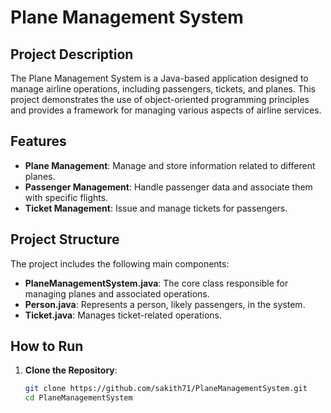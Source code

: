# Plane Management System

## Project Description

The Plane Management System is a Java-based application designed to manage airline operations, including passengers, tickets, and planes. This project demonstrates the use of object-oriented programming principles and provides a framework for managing various aspects of airline services.

## Features

- **Plane Management**: Manage and store information related to different planes.
- **Passenger Management**: Handle passenger data and associate them with specific flights.
- **Ticket Management**: Issue and manage tickets for passengers.

## Project Structure

The project includes the following main components:

- **PlaneManagementSystem.java**: The core class responsible for managing planes and associated operations.
- **Person.java**: Represents a person, likely passengers, in the system.
- **Ticket.java**: Manages ticket-related operations.

## How to Run

1. **Clone the Repository**: 
   ```bash
   git clone https://github.com/sakith71/PlaneManagementSystem.git
   cd PlaneManagementSystem
